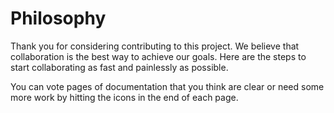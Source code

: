 # Philosophy

Thank you for considering contributing to this project. We believe that collaboration is the best way to achieve our goals. Here are the steps to start collaborating as fast and painlessly as possible.

You can vote pages of documentation that you think are clear or need some more work by hitting the icons in the end of each page.
